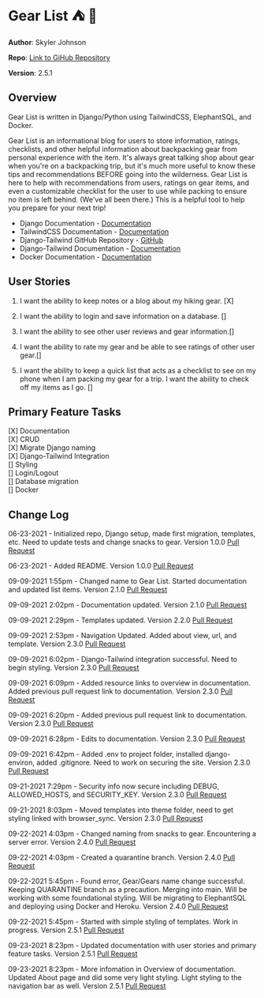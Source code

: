 # Gear List ⛺️ 🗻

**Author**: Skyler Johnson

**Repo**: [Link to GiHub Repository](https://github.com/SkylerJohnson102020/gear-list)

**Version**: 2.5.1

## Overview

Gear List is written in Django/Python using TailwindCSS, ElephantSQL, and Docker. 

Gear List is an informational blog for users to store information, ratings, checklists, and other helpful information about backpacking gear from personal experience with the item. It's always great talking shop about gear when you're on a backpacking trip, but it's much more useful to know these tips and recommendations BEFORE going into the wilderness. Gear List is here to help with recommendations from users, ratings on gear items, and even a customizable checklist for the user to use while packing to ensure no item is left behind. (We've all been there.) This is a helpful tool to help you prepare for your next trip!

- Django Documentation - [Documentation](https://docs.djangoproject.com/en/3.2/)
- TailwindCSS Documentation - [Documentation](https://tailwindcss.com/docs)
- Django-Tailwind GitHub Repository - [GitHub](https://github.com/timonweb/django-tailwind)
- Django-Tailwind Documentation - [Documentation](https://django-tailwind.readthedocs.io/en/latest/index.html)
- Docker Documentation - [Documentation](https://docs.docker.com/)

## User Stories

1. I want the ability to keep notes or a blog about my hiking gear. [X]

2. I want the ability to login and save information on a database. []

3. I want the ability to see other user reviews and gear information.[]

4. I want the ability to rate my gear and be able to see ratings of other user gear.[]

5. I want the ability to keep a quick list that acts as a checklist to see on my phone when I am packing my gear for a trip. I want the ability to check off my items as I go. []

## Primary Feature Tasks

[X] Documentation  
[X] CRUD  
[X] Migrate Django naming  
[X] Django-Tailwind Integration  
[] Styling  
[] Login/Logout  
[] Database migration  
[] Docker

## Change Log

06-23-2021 - Initialized repo, Django setup, made first migration, templates, etc. Need to update tests and change snacks to gear. Version 1.0.0 [Pull Request](https://github.com/SkylerJohnson102020/gear-list/commit/c1c7696d4bf8fbeabdc9341a87571e0e123674ee)

06-23-2021 - Added README. Version 1.0.0 [Pull Request](https://github.com/SkylerJohnson102020/gear-list/commit/2724d3f7cd82cca465e01ff24a1cb79f39c97f5b)

09-09-2021 1:55pm - Changed name to Gear List. Started documentation and updated list items. Version 2.1.0 [Pull Request](https://github.com/SkylerJohnson102020/gear-list/commit/b076e3ea5294e0a520b71c19360125ae6ffcb8f1)

09-09-2021 2:02pm - Documentation updated. Version 2.1.0 [Pull Request](https://github.com/SkylerJohnson102020/gear-list/commit/a6c8b4e34a58dbd2b3adebfeba2d5b1a4cbce31e)

09-09-2021 2:29pm - Templates updated. Version 2.2.0 [Pull Request](https://github.com/SkylerJohnson102020/gear-list/commit/bc6726a5a29bfbf53483a02915f6baacf7232963)

09-09-2021 2:53pm - Navigation Updated. Added about view, url, and template. Version 2.3.0 [Pull Request](https://github.com/SkylerJohnson102020/gear-list/commit/bc6e92a8355d205688212d96061eaaf4cf7af80b)

09-09-2021 6:02pm - Django-Tailwind integration successful. Need to begin styling. Version 2.3.0 [Pull Request](https://github.com/SkylerJohnson102020/gear-list/commit/e85b6977d9c417a55feec493673af6ba9f85119f)

09-09-2021 6:09pm - Added resource links to overview in documentation. Added previous pull request link to documentation. Version 2.3.0 [Pull Request](https://github.com/SkylerJohnson102020/gear-list/commit/e85b6977d9c417a55feec493673af6ba9f85119f)

09-09-2021 6:20pm - Added previous pull request link to documentation. Version 2.3.0 [Pull Request](https://github.com/SkylerJohnson102020/gear-list/commit/afe06479b408a719ef208906b89e7afb6b6998e2)

09-09-2021 6:28pm - Edits to documentation. Version 2.3.0 [Pull Request](https://github.com/SkylerJohnson102020/gear-list/commit/3cfedda716f26a2b0b9e1dcbf3d5047cdfb8c07c)

09-09-2021 6:42pm - Added .env to project folder, installed django-environ, added .gitignore. Need to work on securing the site. Version 2.3.0 [Pull Request](https://github.com/SkylerJohnson102020/gear-list/commit/98eb7d28e6a3779f37deb1ae46f7fc52c3180b8a)

09-21-2021 7:29pm - Security info now secure including DEBUG, ALLOWED_HOSTS, and SECURITY_KEY. Version 2.3.0 [Pull Request](https://github.com/SkylerJohnson102020/gear-list/commit/d9560f46dbf635aa9af2d457ee76644e96a3ac08)

09-21-2021 8:03pm - Moved templates into theme folder, need to get styling linked with browser_sync. Version 2.3.0 [Pull Request](https://github.com/SkylerJohnson102020/gear-list/commit/7237e629cc6ea6387c8fda67b76dd3f72729b743)

09-22-2021 4:03pm - Changed naming from snacks to gear. Encountering a server error. Version 2.4.0 [Pull Request](https://github.com/SkylerJohnson102020/gear-list/commit/957bf4710bfdeed768f5bec4e64b49eec3ede06c)

09-22-2021 4:03pm - Created a quarantine branch. Version 2.4.0 [Pull Request](https://github.com/SkylerJohnson102020/gear-list/commit/ea149d0afa722f095d6f241ff2f2b3699ca3ca80)

09-22-2021 5:45pm - Found error, Gear/Gears name change successful. Keeping QUARANTINE branch as a precaution. Merging into main. Will be working with some foundational styling. Will be migrating to ElephantSQL and deploying using Docker and Heroku. Version 2.4.0 [Pull Request](https://github.com/SkylerJohnson102020/gear-list/commit/d035726c88bcc1c3f8605af9f79cd78b2986930f)

09-22-2021 5:45pm - Started with simple styling of templates. Work in progress. Version 2.5.1 [Pull Request](https://github.com/SkylerJohnson102020/gear-list/commit/3013debe26d10639f41298eb115157f17122cf47)

09-23-2021 8:23pm - Updated documentation with user stories and primary feature tasks. Version 2.5.1 [Pull Request](https://github.com/SkylerJohnson102020/gear-list/commit/79c869200eb304cf7014ebb7a8f2efaff305a822)

09-23-2021 8:23pm - More infomation in Overview of documentation. Updated About page and did some very light styling. Light styling to the navigation bar as well. Version 2.5.1 [Pull Request](https://github.com/SkylerJohnson102020/gear-list/commit/dcb35d500732bb03cd29422360dce0b04681475e)


